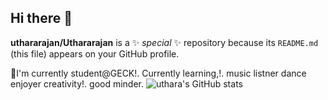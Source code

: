 ## Hi there 👋


**uthararajan/Uthararajan** is a ✨ _special_ ✨ repository because its `README.md` (this file) appears on your GitHub profile.


🌷I'm currently student@GECK!. 
Currently learning,!. 
music listner
dance enjoyer
creativity!.
good minder. 
![uthara's GitHub stats](https://github-readme-stats.vercel.app/api?username=uthararajan&show_icons=true&theme=cobalt)

